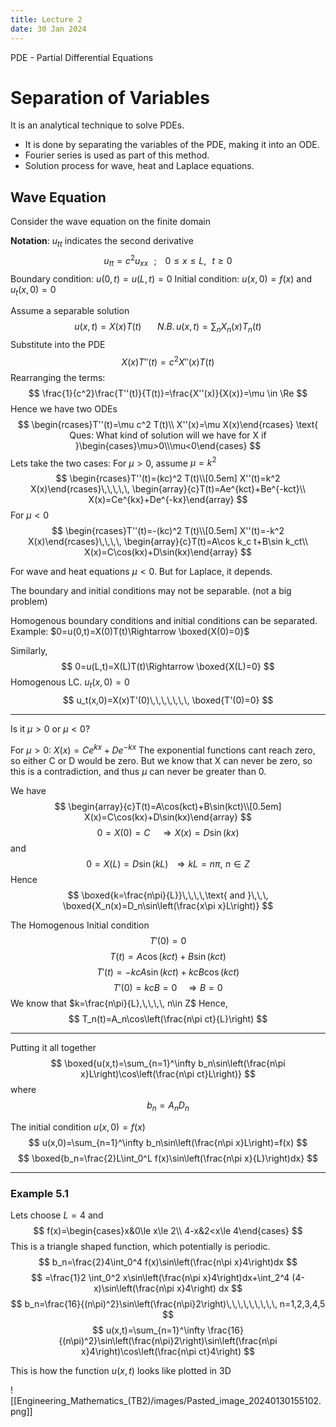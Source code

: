 ```yaml
---
title: Lecture 2
date: 30 Jan 2024
---
```

PDE - Partial Differential Equations
# Separation of Variables
It is an analytical technique to solve PDEs. 
- It is done by separating the variables of the PDE, making it into an ODE.
- Fourier series is used as part of this method.
- Solution process for wave, heat and Laplace equations.

## Wave Equation
Consider the wave equation on the finite domain

**Notation**: $u_{tt}$ indicates the second derivative 
$$
u_{tt}=c^2 u_{xx}\,\,\,\, ; \,\,\,\,\,\, 0\le x\le L,\,\,\,\, t\ge 0
$$
Boundary condition: $u(0,t)=u(L,t)=0$
Initial condition: $u(x,0)=f(x)$ and $u_t(x,0)=0$

Assume a separable solution
$$
u(x,t)=X(x)T(t)\,\,\,\,\,\,\,\,\,\,\, N.B.\, u(x,t)=\sum_n X_n(x)T_n(t)
$$
Substitute into the PDE
$$
X(x)T''(t)=c^2 X''(x)T(t)
$$
Rearranging the terms:
$$
\frac{1}{c^2}\frac{T''(t)}{T(t)}=\frac{X''(x)}{X(x)}=\mu \in \Re
$$
Hence we have two ODEs 
$$
\begin{rcases}T''(t)=\mu c^2 T(t)\\ X''(x)=\mu X(x)\end{rcases} \text{ Ques: What kind of solution will we have for X if }\begin{cases}\mu>0\\\mu<0\end{cases}
$$
Lets take the two cases:
For $\mu>0$, assume $\mu=k^2$
$$
\begin{rcases}T''(t)=(kc)^2 T(t)\\[0.5em] X''(t)=k^2 X(x)\end{rcases}\,\,\,\,\, \begin{array}{c}T(t)=Ae^{kct}+Be^{-kct}\\ X(x)=Ce^{kx}+De^{-kx}\end{array}
$$
For $\mu <0$
$$
\begin{rcases}T''(t)=-(kc)^2 T(t)\\[0.5em] X''(t)=-k^2 X(x)\end{rcases}\,\,\,\, \begin{array}{c}T(t)=A\cos k_c t+B\sin k_ct\\ X(x)=C\cos(kx)+D\sin(kx)\end{array}
$$

For wave and heat equations $\mu <0$.
But for Laplace, it depends.

The boundary and initial conditions may not be separable. (not a big problem)

Homogenous boundary conditions and initial conditions can be separated.
	Example: $0=u(0,t)=X(0)T(t)\Rightarrow \boxed{X(0)=0}$

Similarly, 
$$
0=u(L,t)=X(L)T(t)\Rightarrow \boxed{X(L)=0}
$$
Homogenous LC. $u_t(x,0)=0$
$$
u_t(x,0)=X(x)T'(0)\,\,\,\,\,\,\, \boxed{T'(0)=0}
$$
___
Is it $\mu >0$ or $\mu<0$?

For $\mu>0$: $X(x)=Ce^{kx}+De^{-kx}$
	The exponential functions cant reach zero, so either C or D would be zero. But we know that X can never be zero, so this is a contradiction, and thus $\mu$ can never be greater than $0$.

We have
$$
\begin{array}{c}T(t)=A\cos(kct)+B\sin(kct)\\[0.5em] X(x)=C\cos(kx)+D\sin(kx)\end{array}
$$
$$
0=X(0)=C\,\,\,\,\,\,\, \Rightarrow X(x)=D\sin(kx)
$$
and
$$
0=X(L)=D\sin(kL)\,\,\,\,\Rightarrow kL=n\pi,\,\, n\in Z
$$
Hence
$$
\boxed{k=\frac{n\pi}{L}}\,\,\,\,\text{ and }\,\,\, \boxed{X_n(x)=D_n\sin\left(\frac{x\pi x}L\right)}
$$

The Homogenous Initial condition
$$
T'(0)=0
$$
$$
T(t)=A\cos(kct)+B\sin(kct)
$$
$$
T'(t)=-kcA\sin(kct)+kcB\cos(kct)
$$
$$
T'(0)=kcB=0\,\,\,\,\,\, \Rightarrow B=0
$$
We know that $k=\frac{n\pi}{L},\,\,\,\, n\in Z$ 
Hence,
$$
T_n(t)=A_n\cos\left(\frac{n\pi ct}{L}\right)
$$
___
Putting it all together
$$
\boxed{u(x,t)=\sum_{n=1}^\infty b_n\sin\left(\frac{n\pi x}L\right)\cos\left(\frac{n\pi ct}L\right)}
$$
where
$$
b_n=A_nD_n
$$

The initial condition $u(x,0)=f(x)$
$$
u(x,0)=\sum_{n=1}^\infty b_n\sin\left(\frac{n\pi x}L\right)=f(x)
$$
$$
\boxed{b_n=\frac{2}L\int_0^L f(x)\sin\left(\frac{n\pi x}{L}\right)dx}
$$
____
### Example 5.1
Lets choose $L=4$ and
$$
f(x)=\begin{cases}x&0\le x\le 2\\ 4-x&2<x\le 4\end{cases}
$$
This is a triangle shaped function, which potentially is periodic.
$$
b_n=\frac{2}4\int_0^4 f(x)\sin\left(\frac{n\pi x}4\right)dx
$$
$$
=\frac{1}2 \int_0^2 x\sin\left(\frac{n\pi x}4\right)dx+\int_2^4 (4-x)\sin\left(\frac{n\pi x}4\right) dx
$$
$$
b_n=\frac{16}{(n\pi)^2}\sin\left(\frac{n\pi}2\right)\,\,\,\,\,\,\,\,\, n=1,2,3,4,5
$$
$$
u(x,t)=\sum_{n=1}^\infty \frac{16}{(n\pi)^2}\sin\left(\frac{n\pi}2\right)\sin\left(\frac{n\pi x}4\right)\cos\left(\frac{n\pi ct}4\right)
$$

This is how the function $u(x,t)$ looks like plotted in 3D

![[Engineering_Mathematics_(TB2)/images/Pasted_image_20240130155102.png]]

